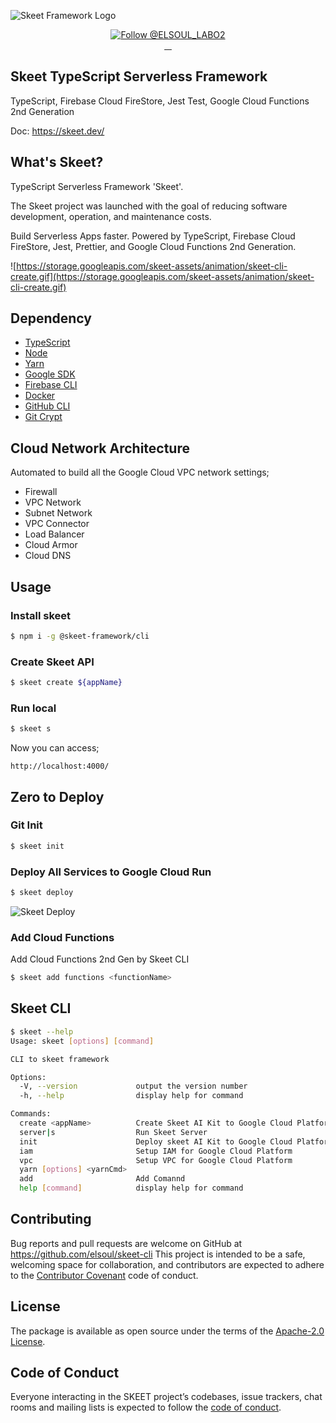 ![Skeet Framework Logo](https://user-images.githubusercontent.com/20677823/221215449-93a7b5a8-5f33-4da8-9dd4-d0713db0a280.png)

<p align="center">
  <a href="https://twitter.com/intent/follow?screen_name=ELSOUL_LABO2">
    <img src="https://img.shields.io/twitter/follow/ELSOUL_LABO2.svg?label=Follow%20@ELSOUL_LABO2" alt="Follow @ELSOUL_LABO2" />
  </a>
  <br/>

  <a aria-label="npm version" href="https://www.npmjs.com/package/@skeet-framework/cli">
    <img alt="" src="https://badgen.net/npm/v/@skeet-framework/cli">
  </a>
  <a aria-label="Downloads Number" href="https://www.npmjs.com/package/@skeet-framework/cli">
    <img alt="" src="https://badgen.net/npm/dt/@skeet-framework/cli">
  </a>
  <a aria-label="License" href="https://github.com/elsoul/skeet-cli/blob/master/LICENSE.txt">
    <img alt="" src="https://badgen.net/badge/license/Apache/blue">
  </a>
    <a aria-label="Code of Conduct" href="https://github.com/elsoul/skeet-cli/blob/master/CODE_OF_CONDUCT.md">
    <img alt="" src="https://img.shields.io/badge/Contributor%20Covenant-2.1-4baaaa.svg">
  </a>
</p>

## Skeet TypeScript Serverless Framework

TypeScript, Firebase Cloud FireStore, Jest Test, Google Cloud Functions 2nd Generation

Doc: https://skeet.dev/

## What's Skeet?

TypeScript Serverless Framework 'Skeet'.

The Skeet project was launched with the goal of reducing software development, operation, and maintenance costs.

Build Serverless Apps faster.
Powered by TypeScript, Firebase Cloud FireStore, Jest, Prettier, and Google Cloud Functions 2nd Generation.

![https://storage.googleapis.com/skeet-assets/animation/skeet-cli-create.gif](https://storage.googleapis.com/skeet-assets/animation/skeet-cli-create.gif)

## Dependency

- [TypeScript](https://www.typescriptlang.org/)
- [Node](https://nodejs.org/)
- [Yarn](https://yarnpkg.com/)
- [Google SDK](https://cloud.google.com/sdk/docs)
- [Firebase CLI](https://firebase.google.com/docs/cli)
- [Docker](https://www.docker.com/)
- [GitHub CLI](https://cli.github.com/)
- [Git Crypt](https://github.com/AGWA/git-crypt)

## Cloud Network Architecture

Automated to build all the Google Cloud VPC network settings;

- Firewall
- VPC Network
- Subnet Network
- VPC Connector
- Load Balancer
- Cloud Armor
- Cloud DNS

## Usage

### Install skeet

```bash
$ npm i -g @skeet-framework/cli
```

### Create Skeet API

```bash
$ skeet create ${appName}
```

### Run local

```bash
$ skeet s
```

Now you can access;

`http://localhost:4000/`

## Zero to Deploy

### Git Init

```bash
$ skeet init
```

### Deploy All Services to Google Cloud Run

```bash
$ skeet deploy
```

![Skeet Deploy](https://storage.googleapis.com/skeet-assets/animation/skeet-deploy-compressed.gif)

### Add Cloud Functions

Add Cloud Functions 2nd Gen by Skeet CLI

```bash
$ skeet add functions <functionName>
```

## Skeet CLI

```bash
$ skeet --help
Usage: skeet [options] [command]

CLI to skeet framework

Options:
  -V, --version             output the version number
  -h, --help                display help for command

Commands:
  create <appName>          Create Skeet AI Kit to Google Cloud Platform
  server|s                  Run Skeet Server
  init                      Deploy skeet AI Kit to Google Cloud Platform
  iam                       Setup IAM for Google Cloud Platform
  vpc                       Setup VPC for Google Cloud Platform
  yarn [options] <yarnCmd>
  add                       Add Comannd
  help [command]            display help for command
```

## Contributing

Bug reports and pull requests are welcome on GitHub at https://github.com/elsoul/skeet-cli This project is intended to be a safe, welcoming space for collaboration, and contributors are expected to adhere to the [Contributor Covenant](http://contributor-covenant.org) code of conduct.

## License

The package is available as open source under the terms of the [Apache-2.0 License](https://www.apache.org/licenses/LICENSE-2.0).

## Code of Conduct

Everyone interacting in the SKEET project’s codebases, issue trackers, chat rooms and mailing lists is expected to follow the [code of conduct](https://github.com/elsoul/skeet-cli/blob/master/CODE_OF_CONDUCT.md).
